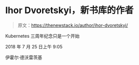 # Ihor Dvoretskyi，新书库的作者

> 原文：<https://thenewstack.io/author/ihor-dvoretskyi/>

Kubernetes 三周年纪念只是一个开始

2018 年 7 月 25 日上午 9:05

伊霍尔·德沃雷茨基